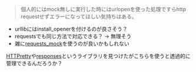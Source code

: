 > 個人的にはmock無しに実行した時にはurlopenを使った処理ですらhttp requestせずエラーになってほしい気持ちはある。

- urllibにはinstall_openerを付けるのが良さそう？
- requestsでも同じ方法で対応できる？ -> 無理そう
- 雑に[requests_mock](https://github.com/openstack/requests-mock)を使うのが良いかもしれない

[HTTPretty](https://github.com/gabrielfalcao/)や[responses](https://github.com/getsentry/responses)というライブラリを見つけたがこちらを使うと透過的に管理できるんだろうか？
